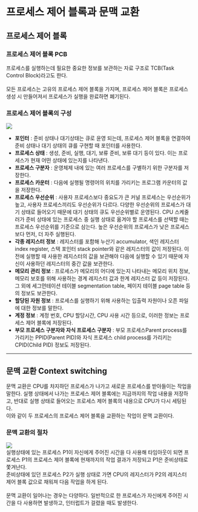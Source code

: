 # 프로세스 제어 블록과 문맥 교환
## 프로세스 제어 블록
### 프로세스 제어 블록 PCB
프로세스를 실행하는데 필요한 중요한 정보를 보관하는 자료 구조로 TCB(Task Control Block)라고도 한다.<br> 
<br>
모든 프로세스는 고유의 프로세스 제어 블록을 가지며, 프로세스 제어 블록은 프로세스 생성 시 만들어져서 프로세스가 실행을 완료하면 폐기된다.<br>

### 프로세스 제어 블록의 구성
![](https://img1.daumcdn.net/thumb/R1280x0/?scode=mtistory2&fname=https%3A%2F%2Fblog.kakaocdn.net%2Fdn%2FdEC4ND%2FbtrHI2CaQQN%2FpFbk6v3S97P73zcM1JKyd0%2Fimg.png)
- **포인터** : 준비 상태나 대기상태는 큐로 윤영 되는데, 프로세스 제어 블록을 연결하여 준비 상태나 대기 상태의 큐를 구현할 때 포인터를 사용한다. 
- **프로세스 상태** : 생성, 준비, 실행, 대기, 보류 준비, 보류 대기 등이 있다. 이는 프로세스가 현재 어떤 상태에 있는지를 나타낸다.
- **프로세스 구분자** : 운영체제 내에 있는 여러 프로세스를 구별하기 위한 구분자를 저장한다.
- **프로세스 카운터** : 다음에 실행될 명령어의 위치를 가리키는 프로그램 카운터의 값을 저장한다.
- **프로세스 우선순위** :  사용자 프로세스보다 중요도가 큰 커널 프로세스는 우선순위가 높고, 사용자 프로세스끼리도 우선순위가 다르다. 다양한 우선순위의 프로세스가 대기 상태로 들어오기 때문에 대기 상태의 큐도 우선순위별로 운영된다. CPU 스케줄러가 준비 상태에 있는 프로세스 중 실행 상태로 옮겨야 할 프로세스를 선택할 때는 프로세스 우선순위를 기준으로 삼는다. 높은 우선순위의 프로세스가 낮은 프로세스보다 먼저, 더 자주 실행된다.
- **각종 레지스터 정보** : 레지스터를 포함해 누산기 accumulator, 색인 레지스터 index register, 스택 포인터 stack pointer와 같은 레지스터의 값이 저장된다. 이전에 실행할 때 사용한 레지스터의 값을 보관해야 다음에 실행할 수 있기 때문에 자신이 사용하던 레지스터의 중간 값을 보관한다.
- **메모리 관리 정보** : 프로세스가 메모리의 어디에 있는지 나타내는 메모리 위치 정보, 메모리 보호를 위해 사용하는 경계 레지스터 값과 한계 레지스터 값 등이 저장된다. 그 외에 세그먼테이션 테이블 segmentation table, 페이지 테이블 page table 등의 정보도 보관한다.
- **할당된 자원 정보** : 프로세스를 실행하기 위해 사용하는 입출력 자원이나 오픈 파일에 대한 정보를 말한다. 
- **계정 정보** : 계정 번호, CPU 할당시간, CPU 사용 시간 등으로, 이러한 정보는 프로세스 제어 블록에 저장된다.
- **부모 프로세스 구분자와 자식 프로세스 구분자** : 부모 프로세스Parent process를 가리키는 PPID(Parent PID)와 자식 프로세스 child process를 가리키는 CPID(Child PID) 정보도 저장된다. 

------------

## 문맥 교환 Context switching
문맥 교환은 CPU를 차지하던 프로세스가 나가고 새로운 프로세스를 받아들이는 작업을 말한다. 실행 상태에서 나가는 프로세스 제어 블록에는 지금까지의 작업 내용을 저장하고, 반대로 실행 상태로 들어오는 프로세스 제어 블록의 내용으로  CPU가 다시 세팅된다. <br>이와 같이 두 프로세스의 프로세스 제어 블록을 교환하는 작업이 문맥 교환이다.<br>

### 문맥 교환의 절차
![](https://img1.daumcdn.net/thumb/R1280x0/?scode=mtistory2&fname=https%3A%2F%2Fblog.kakaocdn.net%2Fdn%2FbX2Q4U%2FbtrHJzmeueB%2F9wmK96yGan79RfktVsHXDK%2Fimg.png)<br>
실행상태에 있는 프로세스 P1이 자신에게 주어진 시간을 다 사용해 타임아웃이 되면 프로세스 P1의 프로세스 제어 블록에 현재까지의 작업 결과가 저장되고 P1은 준비상태로 쫓겨난다.<br> 준비상태에 있던 프로세스 P2가 실행 상태로 가면 CPU의 레지스터가 P2의 레지스터 제어 블록 값으로 채워져 다음 작업을 하게 된다.<br>
<br>
문맥 교환이 일어나는 경우는 다양하다. 일반적으로 한 프로세스가 자신에게 주어진 시간을 다 사용하면 발생하고, 인터럽트가 걸렸을 때도 발생한다. <br>


